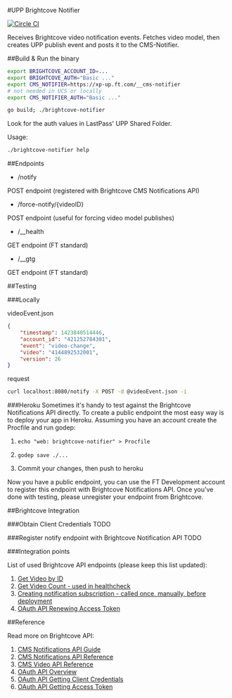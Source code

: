 #UPP Brightcove Notifier

[![Circle CI](https://circleci.com/gh/Financial-Times/brightcove-notifier/tree/master.png?style=shield)](https://circleci.com/gh/Financial-Times/brightcove-notifier/tree/master)

Receives Brightcove video notification events. Fetches video model, then creates UPP publish event and posts it to the CMS-Notifier.

##Build & Run the binary

```bash
export BRIGHTCOVE_ACCOUNT_ID=...
export BRIGHTCOVE_AUTH="Basic ..."
export CMS_NOTIFIER=https://xp-up.ft.com/__cms-notifier
# not needed in UCS or locally
export CMS_NOTIFIER_AUTH="Basic ..."

go build; ./brightcove-notifier

```

Look for the auth values in LastPass' UPP Shared Folder.

Usage:
```bash
./brightcove-notifier help
```


##Endpoints

* /notify

POST endpoint (registered with Brightcove CMS Notifications API)
* /force-notify/{videoID}

POST endpoint (useful for forcing video model publishes)
* /__health

GET endpoint (FT standard)
* /__gtg

GET endpoint (FT standard)


##Testing

###Locally

videoEvent.json
```json
{
	"timestamp": 1423840514446,
	"account_id": "421252784301",
	"event": "video-change",
	"video": "4144892532001",
	"version": 26
}
```

request
```bash
curl localhost:8080/notify -X POST -d @videoEvent.json -i
```

###Heroku
Sometimes it's handy to test against the Brightcove Notifications API directly.
To create a public endpoint the most easy way is to deploy your app in Heroku. 
Assuming you have an account create the Procfile and run godep:

1. ```echo "web: brightcove-notifier" > Procfile```

1. ```godep save ./...``` 

1. Commit your changes, then push to heroku

Now you have a public endpoint, you can use the FT Development account to register this endpoint with Brightcove Notifications API. Once you've done with testing, please unregister your endpoint from Brightcove.

##Brightcove Integration

###Obtain Client Credentials
TODO

###Register notify endpoint with Brightcove Notification API
TODO

###Integration points

List of used Brightcove API endpoints (please keep this list updated):

1. [Get Video by ID](http://docs.brightcove.com/en/video-cloud/cms-api/references/cms-api/versions/v1/index.html#api-videoGroup-Get_Video_by_ID_or_Reference_ID)
1. [Get Video Count - used in healthcheck](http://docs.brightcove.com/en/video-cloud/cms-api/references/cms-api/versions/v1/index.html#api-videoGroup-Get_Video_Count)
1. [Creating notification subscription - called once, manually, before deployment](http://docs.brightcove.com/en/video-cloud/cms-api/references/cms-api/versions/v1/index.html#api-notificationGroup-Create_Subscription)
1. [OAuth API Renewing Access Token](http://docs.brightcove.com/en/video-cloud/oauth-api/reference/versions/v4/index.html)

##Reference

Read more on Brightcove API:

1. [CMS Notifications API Guide](http://docs.brightcove.com/en/video-cloud/media-management/guides/notifications.html#cmsAPI)
1. [CMS Notifications API Reference](http://docs.brightcove.com/en/video-cloud/cms-api/references/cms-api/versions/v1/index.html#api-notificationGroup)
1. [CMS Video API Reference](http://docs.brightcove.com/en/video-cloud/cms-api/references/cms-api/versions/v1/index.html#api-videoGroup)
1. [OAuth API Overview](http://docs.brightcove.com/en/video-cloud/oauth-api/getting-started/oauth-api-overview.html)
1. [OAuth API Getting Client Credentials](http://docs.brightcove.com/en/video-cloud/oauth-api/guides/get-client-credentials.html)
1. [OAuth API Getting Access Token](http://docs.brightcove.com/en/video-cloud/oauth-api/guides/get-token.html)
